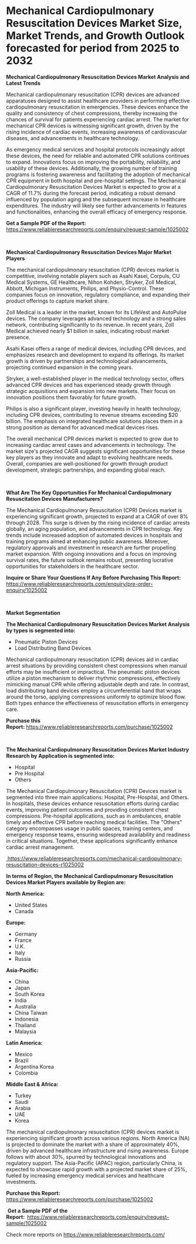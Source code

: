 <p><h1>Mechanical Cardiopulmonary Resuscitation Devices Market Size, Market Trends, and Growth Outlook forecasted for period from 2025 to 2032</h1></p><p><strong>Mechanical Cardiopulmonary Resuscitation Devices Market Analysis and Latest Trends</strong></p>
<p><p>Mechanical cardiopulmonary resuscitation (CPR) devices are advanced apparatuses designed to assist healthcare providers in performing effective cardiopulmonary resuscitation in emergencies. These devices enhance the quality and consistency of chest compressions, thereby increasing the chances of survival for patients experiencing cardiac arrest. The market for mechanical CPR devices is witnessing significant growth, driven by the rising incidence of cardiac events, increasing awareness of cardiovascular diseases, and advancements in healthcare technology.</p><p>As emergency medical services and hospital protocols increasingly adopt these devices, the need for reliable and automated CPR solutions continues to expand. Innovations focus on improving the portability, reliability, and usability of these devices. Additionally, the growing number of training programs is fostering awareness and facilitating the adoption of mechanical CPR equipment in both hospital and pre-hospital settings. The Mechanical Cardiopulmonary Resuscitation Devices Market is expected to grow at a CAGR of 11.7% during the forecast period, indicating a robust demand influenced by population aging and the subsequent increase in healthcare expenditures. The industry will likely see further advancements in features and functionalities, enhancing the overall efficacy of emergency response.</p></p>
<p><strong>Get a Sample PDF of the Report:&nbsp;</strong> <a href="https://www.reliableresearchreports.com/enquiry/request-sample/1025002?utm_campaign=3250&utm_medium=2&utm_source=Github&utm_content=ia&utm_term=22032025&utm_id=mechanical-cardiopulmonary-resuscitation-devices">https://www.reliableresearchreports.com/enquiry/request-sample/1025002</a></p>
<p>&nbsp;</p>
<p><strong>Mechanical Cardiopulmonary Resuscitation Devices Major Market Players</strong></p>
<p><p>The mechanical cardiopulmonary resuscitation (CPR) devices market is competitive, involving notable players such as Asahi Kasei, Corpuls, CU Medical Systems, GE Healthcare, Nihon Kohden, Stryker, Zoll Medical, Abbott, Michigan Instruments, Philips, and Physio-Control. These companies focus on innovation, regulatory compliance, and expanding their product offerings to capture market share.</p><p>Zoll Medical is a leader in the market, known for its LifeVest and AutoPulse devices. The company leverages advanced technology and a strong sales network, contributing significantly to its revenue. In recent years, Zoll Medical achieved nearly $1 billion in sales, indicating robust market presence.</p><p>Asahi Kasei offers a range of medical devices, including CPR devices, and emphasizes research and development to expand its offerings. Its market growth is driven by partnerships and technological advancements, projecting continued expansion in the coming years.</p><p>Stryker, a well-established player in the medical technology sector, offers advanced CPR devices and has experienced steady growth through strategic acquisitions and expansion into new markets. Their focus on innovation positions them favorably for future growth.</p><p>Philips is also a significant player, investing heavily in health technology, including CPR devices, contributing to revenue streams exceeding $20 billion. The emphasis on integrated healthcare solutions places them in a strong position as demand for advanced medical devices rises.</p><p>The overall mechanical CPR devices market is expected to grow due to increasing cardiac arrest cases and advancements in technology. The market size's projected CAGR suggests significant opportunities for these key players as they innovate and adapt to evolving healthcare needs. Overall, companies are well-positioned for growth through product development, strategic partnerships, and expanding global reach.</p></p>
<p>&nbsp;</p>
<p><strong>What Are The Key Opportunities For Mechanical Cardiopulmonary Resuscitation Devices Manufacturers?</strong></p>
<p><p>The Mechanical Cardiopulmonary Resuscitation (CPR) Devices market is experiencing significant growth, projected to expand at a CAGR of over 8% through 2028. This surge is driven by the rising incidence of cardiac arrests globally, an aging population, and advancements in CPR technology. Key trends include increased adoption of automated devices in hospitals and training programs aimed at enhancing public awareness. Moreover, regulatory approvals and investment in research are further propelling market expansion. With ongoing innovations and a focus on improving survival rates, the future outlook remains robust, presenting lucrative opportunities for stakeholders in the healthcare sector.</p></p>
<p><strong>Inquire or Share Your Questions If Any Before Purchasing This Report:</strong> <a href="https://www.reliableresearchreports.com/enquiry/pre-order-enquiry/1025002?utm_campaign=3250&utm_medium=2&utm_source=Github&utm_content=ia&utm_term=22032025&utm_id=mechanical-cardiopulmonary-resuscitation-devices">https://www.reliableresearchreports.com/enquiry/pre-order-enquiry/1025002</a></p>
<p>&nbsp;</p>
<p><strong>Market Segmentation</strong></p>
<p><strong>The Mechanical Cardiopulmonary Resuscitation Devices Market Analysis by types is segmented into:</strong></p>
<p><ul><li>Pneumatic Piston Devices</li><li>Load Distributing Band Devices</li></ul></p>
<p><p>Mechanical cardiopulmonary resuscitation (CPR) devices aid in cardiac arrest situations by providing consistent chest compressions when manual efforts may be insufficient or impractical. The pneumatic piston devices utilize a piston mechanism to deliver rhythmic compressions, effectively mimicking manual CPR while offering adjustable depth and rate. In contrast, load distributing band devices employ a circumferential band that wraps around the torso, applying compressions uniformly to optimize blood flow. Both types enhance the effectiveness of resuscitation efforts in emergency care.</p></p>
<p><strong>Purchase this Report:&nbsp;</strong><a href="https://www.reliableresearchreports.com/purchase/1025002?utm_campaign=3250&utm_medium=2&utm_source=Github&utm_content=ia&utm_term=22032025&utm_id=mechanical-cardiopulmonary-resuscitation-devices">https://www.reliableresearchreports.com/purchase/1025002</a></p>
<p>&nbsp;</p>
<p><strong>The Mechanical Cardiopulmonary Resuscitation Devices Market Industry Research by Application is segmented into:</strong></p>
<p><ul><li>Hospital</li><li>Pre Hospital</li><li>Others</li></ul></p>
<p><p>The Mechanical Cardiopulmonary Resuscitation (CPR) Devices market is segmented into three main applications: Hospital, Pre-Hospital, and Others. In hospitals, these devices enhance resuscitation efforts during cardiac events, improving patient outcomes and providing consistent chest compressions. Pre-hospital applications, such as in ambulances, enable timely and effective CPR before reaching medical facilities. The "Others" category encompasses usage in public spaces, training centers, and emergency response teams, ensuring widespread availability and readiness in critical situations. Together, these applications significantly enhance cardiac arrest management.</p></p>
<p><a href="https://www.reliableresearchreports.com/mechanical-cardiopulmonary-resuscitation-devices-r1025002?utm_campaign=3250&utm_medium=2&utm_source=Github&utm_content=ia&utm_term=22032025&utm_id=mechanical-cardiopulmonary-resuscitation-devices">&nbsp;https://www.reliableresearchreports.com/mechanical-cardiopulmonary-resuscitation-devices-r1025002</a></p>
<p><strong>In terms of Region, the Mechanical Cardiopulmonary Resuscitation Devices Market Players available by Region are:</strong></p>
<p>
    <p> <strong> North America: </strong>
        <ul>
            <li>United States</li>
            <li>Canada</li>
        </ul>
        </p> 
    <p> <strong> Europe: </strong>
        <ul>
            <li>Germany</li>
            <li>France</li>
            <li>U.K.</li>
            <li>Italy</li>
            <li>Russia</li>
        </ul>
        </p> 
    <p> <strong> Asia-Pacific: </strong>
        <ul>
            <li>China</li>
            <li>Japan</li>
            <li>South Korea</li>
            <li>India</li>
            <li>Australia</li>
            <li>China Taiwan</li>
            <li>Indonesia</li>
            <li>Thailand</li>
            <li>Malaysia</li>
        </ul>
        </p> 
    <p> <strong> Latin America: </strong>
        <ul>
            <li>Mexico</li>
            <li>Brazil</li>
            <li>Argentina Korea</li>
            <li>Colombia</li>
        </ul>
        </p> 
    <p> <strong> Middle East & Africa: </strong>
        <ul>
            <li>Turkey</li>
            <li>Saudi</li>
            <li>Arabia</li>
            <li>UAE</li>
            <li>Korea</li>
        </ul>
    </p>
    </p>
<p><p>The mechanical cardiopulmonary resuscitation (CPR) devices market is experiencing significant growth across various regions. North America (NA) is projected to dominate the market with a share of approximately 40%, driven by advanced healthcare infrastructure and rising awareness. Europe follows with about 30%, spurred by technological innovations and regulatory support. The Asia-Pacific (APAC) region, particularly China, is expected to showcase rapid growth with a projected market share of 25%, fueled by increasing emergency medical services and healthcare investments.</p></p>
<p><strong>Purchase this Report: </strong><a href="https://www.reliableresearchreports.com/purchase/1025002?utm_campaign=3250&utm_medium=2&utm_source=Github&utm_content=ia&utm_term=22032025&utm_id=mechanical-cardiopulmonary-resuscitation-devices">https://www.reliableresearchreports.com/purchase/1025002</a></p>
<p>&nbsp;<strong>Get a Sample PDF of the Report:&nbsp;&nbsp;</strong><a href="https://www.reliableresearchreports.com/enquiry/request-sample/1025002?utm_campaign=3250&utm_medium=2&utm_source=Github&utm_content=ia&utm_term=22032025&utm_id=mechanical-cardiopulmonary-resuscitation-devices">https://www.reliableresearchreports.com/enquiry/request-sample/1025002</a></p>
<p><strong></strong></p>
<p>Check more reports on <a href="https://www.reliableresearchreports.com/?utm_campaign=3250&utm_medium=2&utm_source=Github&utm_content=ia&utm_term=22032025&utm_id=mechanical-cardiopulmonary-resuscitation-devices">https://www.reliableresearchreports.com/</a></p>